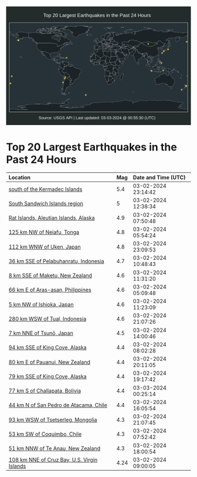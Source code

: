 ![Map](./map.png)

# Top 20 Largest Earthquakes in the Past 24 Hours

| Location | Mag | Date and Time (UTC) |
|:---|:---|:---|
| [south of the Kermadec Islands](https://earthquake.usgs.gov/earthquakes/eventpage/us6000mgdc) | 5.4 | 03-02-2024 23:14:42 |
| [South Sandwich Islands region](https://earthquake.usgs.gov/earthquakes/eventpage/us6000mgb3) | 5 | 03-02-2024 12:38:34 |
| [Rat Islands, Aleutian Islands, Alaska](https://earthquake.usgs.gov/earthquakes/eventpage/us6000mg9z) | 4.9 | 03-02-2024 07:50:48 |
| [125 km NW of Neiafu, Tonga](https://earthquake.usgs.gov/earthquakes/eventpage/us6000mg9l) | 4.8 | 03-02-2024 05:54:24 |
| [112 km WNW of Uken, Japan](https://earthquake.usgs.gov/earthquakes/eventpage/us6000mgd9) | 4.8 | 03-02-2024 23:09:53 |
| [36 km SSE of Pelabuhanratu, Indonesia](https://earthquake.usgs.gov/earthquakes/eventpage/us6000mgam) | 4.7 | 03-02-2024 10:48:43 |
| [8 km SSE of Maketu, New Zealand](https://earthquake.usgs.gov/earthquakes/eventpage/us6000mgav) | 4.6 | 03-02-2024 11:31:20 |
| [66 km E of Aras-asan, Philippines](https://earthquake.usgs.gov/earthquakes/eventpage/us6000mg9k) | 4.6 | 03-02-2024 05:09:48 |
| [5 km NW of Ishioka, Japan](https://earthquake.usgs.gov/earthquakes/eventpage/us6000mgaw) | 4.6 | 03-02-2024 11:23:09 |
| [280 km WSW of Tual, Indonesia](https://earthquake.usgs.gov/earthquakes/eventpage/us6000mgct) | 4.6 | 03-02-2024 21:07:26 |
| [7 km NNE of Tsunō, Japan](https://earthquake.usgs.gov/earthquakes/eventpage/us6000mgba) | 4.5 | 03-02-2024 14:00:46 |
| [94 km SSE of King Cove, Alaska](https://earthquake.usgs.gov/earthquakes/eventpage/us6000mga0) | 4.4 | 03-02-2024 08:02:28 |
| [80 km E of Pauanui, New Zealand](https://earthquake.usgs.gov/earthquakes/eventpage/us6000mgcp) | 4.4 | 03-02-2024 20:11:05 |
| [79 km SSE of King Cove, Alaska](https://earthquake.usgs.gov/earthquakes/eventpage/us6000mgch) | 4.4 | 03-02-2024 19:17:42 |
| [77 km S of Challapata, Bolivia](https://earthquake.usgs.gov/earthquakes/eventpage/us6000mgdl) | 4.4 | 03-03-2024 00:25:14 |
| [44 km N of San Pedro de Atacama, Chile](https://earthquake.usgs.gov/earthquakes/eventpage/us6000mgbw) | 4.4 | 03-02-2024 16:05:54 |
| [93 km WSW of Tsetserleg, Mongolia](https://earthquake.usgs.gov/earthquakes/eventpage/us6000mgcu) | 4.3 | 03-02-2024 21:07:45 |
| [53 km SW of Coquimbo, Chile](https://earthquake.usgs.gov/earthquakes/eventpage/us6000mg9x) | 4.3 | 03-02-2024 07:52:42 |
| [51 km NNW of Te Anau, New Zealand](https://earthquake.usgs.gov/earthquakes/eventpage/us6000mgcd) | 4.3 | 03-02-2024 18:00:54 |
| [108 km NNE of Cruz Bay, U.S. Virgin Islands](https://earthquake.usgs.gov/earthquakes/eventpage/pr2024062001) | 4.24 | 03-02-2024 09:00:05 |
